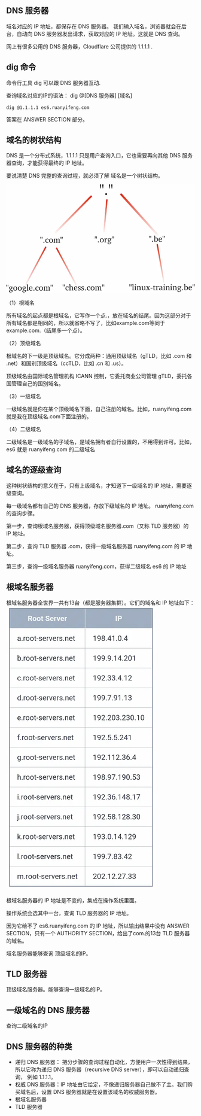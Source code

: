 ## DNS 服务器
域名对应的 IP 地址，都保存在 DNS 服务器。
我们输入域名，浏览器就会在后台，自动向 DNS 服务器发出请求，获取对应的 IP 地址。这就是 DNS 查询。


网上有很多公用的 DNS 服务器，Cloudflare 公司提供的 1.1.1.1 .

## dig 命令
命令行工具 dig 可以跟 DNS 服务器互动.

查询域名对应的IP的语法：
dig @[DNS 服务器] [域名]

```
dig @1.1.1.1 es6.ruanyifeng.com
```
答案在 ANSWER SECTION 部分。

## 域名的树状结构
DNS 是一个分布式系统，1.1.1.1 只是用户查询入口，它也需要再向其他 DNS 服务器查询，才能获得最终的 IP 地址。

要说清楚 DNS 完整的查询过程，就必须了解 域名是一个树状结构。

![缓存](https://raw.githubusercontent.com/chenxh/interviews/master/imgs/domain-tree.webp "图片title")

（1）根域名

所有域名的起点都是根域名，它写作一个点.，放在域名的结尾。因为这部分对于所有域名都是相同的，所以就省略不写了，比如example.com等同于example.com.（结尾多一个点）。


（2）顶级域名

根域名的下一级是顶级域名。它分成两种：通用顶级域名（gTLD，比如 .com 和 .net）和国别顶级域名（ccTLD，比如 .cn 和 .us）。

顶级域名由国际域名管理机构 ICANN 控制，它委托商业公司管理 gTLD，委托各国管理自己的国别域名。

（3）一级域名

一级域名就是你在某个顶级域名下面，自己注册的域名。比如，ruanyifeng.com就是我在顶级域名.com下面注册的。

（4）二级域名

二级域名是一级域名的子域名，是域名拥有者自行设置的，不用得到许可。比如，es6 就是 ruanyifeng.com 的二级域名

## 域名的逐级查询
这种树状结构的意义在于，只有上级域名，才知道下一级域名的 IP 地址，需要逐级查询。

每一级域名都有自己的 DNS 服务器，存放下级域名的 IP 地址。
ruanyifeng.com的查询步骤。

第一步，查询根域名服务器，获得顶级域名服务器.com（又称 TLD 服务器）的 IP 地址。

第二步，查询 TLD 服务器 .com，获得一级域名服务器 ruanyifeng.com 的 IP 地址。

第三步，查询一级域名服务器 ruanyifeng.com，获得二级域名 es6 的 IP 地址

## 根域名服务器

根域名服务器全世界一共有13台（都是服务器集群）。它们的域名和 IP 地址如下：
![根域名服务器](https://raw.githubusercontent.com/chenxh/architect-awesome/master/imgs/root-domain-server.webp "图片title")

根域名服务器的 IP 地址是不变的，集成在操作系统里面。

操作系统会选其中一台，查询 TLD 服务器的 IP 地址。

因为它给不了 es6.ruanyifeng.com 的 IP 地址，所以输出结果中没有 ANSWER SECTION，只有一个 AUTHORITY SECTION，给出了com.的13台 TLD 服务器的域名。

域名服务器能够查询 顶级域名的IP。


## TLD 服务器

顶级域名服务器。能够查询一级域名的IP。

## 一级域名的 DNS 服务器
查询二级域名的IP


## DNS 服务器的种类
* 递归 DNS 服务器： 把分步骤的查询过程自动化，方便用户一次性得到结果，所以它称为递归 DNS 服务器（recursive DNS server），即可以自动递归查询， 例如 1.1.1.1。
* 权威 DNS 服务器：IP 地址由它给定，不像递归服务器自己做不了主。我们购买域名后，设置 DNS 服务器就是在设置该域名的权威服务器。
* 根域名服务器
* TLD 服务器



